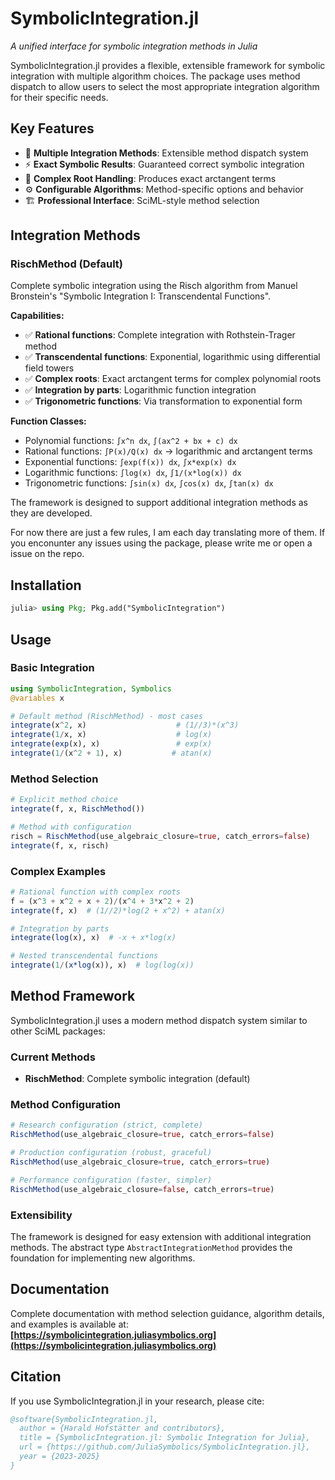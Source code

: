 # SymbolicIntegration.jl

*A unified interface for symbolic integration methods in Julia*

SymbolicIntegration.jl provides a flexible, extensible framework for symbolic integration with multiple algorithm choices. The package uses method dispatch to allow users to select the most appropriate integration algorithm for their specific needs.

## Key Features

- 🎯 **Multiple Integration Methods**: Extensible method dispatch system
- ⚡ **Exact Symbolic Results**: Guaranteed correct symbolic integration  
- 🔢 **Complex Root Handling**: Produces exact arctangent terms
- ⚙️ **Configurable Algorithms**: Method-specific options and behavior
- 🏗️ **Professional Interface**: SciML-style method selection

## Integration Methods

### RischMethod (Default)
Complete symbolic integration using the Risch algorithm from Manuel Bronstein's "Symbolic Integration I: Transcendental Functions".

**Capabilities:**
- ✅ **Rational functions**: Complete integration with Rothstein-Trager method
- ✅ **Transcendental functions**: Exponential, logarithmic using differential field towers
- ✅ **Complex roots**: Exact arctangent terms for complex polynomial roots
- ✅ **Integration by parts**: Logarithmic function integration
- ✅ **Trigonometric functions**: Via transformation to exponential form

**Function Classes:**
- Polynomial functions: `∫x^n dx`, `∫(ax^2 + bx + c) dx`
- Rational functions: `∫P(x)/Q(x) dx` → logarithmic and arctangent terms
- Exponential functions: `∫exp(f(x)) dx`, `∫x*exp(x) dx`
- Logarithmic functions: `∫log(x) dx`, `∫1/(x*log(x)) dx`
- Trigonometric functions: `∫sin(x) dx`, `∫cos(x) dx`, `∫tan(x) dx`

The framework is designed to support additional integration methods as they are developed.

For now there are just a few rules, I am each day translating more of them. If you enconunter any issues using the package, please write me or open a issue on the repo.


## Installation
```julia
julia> using Pkg; Pkg.add("SymbolicIntegration")
```

## Usage

### Basic Integration

```julia
using SymbolicIntegration, Symbolics
@variables x

# Default method (RischMethod) - most cases
integrate(x^2, x)                    # (1//3)*(x^3)
integrate(1/x, x)                    # log(x)
integrate(exp(x), x)                 # exp(x)
integrate(1/(x^2 + 1), x)           # atan(x)
```

### Method Selection

```julia
# Explicit method choice
integrate(f, x, RischMethod())

# Method with configuration
risch = RischMethod(use_algebraic_closure=true, catch_errors=false)
integrate(f, x, risch)
```

### Complex Examples

```julia
# Rational function with complex roots
f = (x^3 + x^2 + x + 2)/(x^4 + 3*x^2 + 2)
integrate(f, x)  # (1//2)*log(2 + x^2) + atan(x)

# Integration by parts
integrate(log(x), x)  # -x + x*log(x)

# Nested transcendental functions
integrate(1/(x*log(x)), x)  # log(log(x))
```

## Method Framework

SymbolicIntegration.jl uses a modern method dispatch system similar to other SciML packages:

### Current Methods
- **RischMethod**: Complete symbolic integration (default)

### Method Configuration
```julia
# Research configuration (strict, complete)
RischMethod(use_algebraic_closure=true, catch_errors=false)

# Production configuration (robust, graceful)  
RischMethod(use_algebraic_closure=true, catch_errors=true)

# Performance configuration (faster, simpler)
RischMethod(use_algebraic_closure=false, catch_errors=true)
```

### Extensibility
The framework is designed for easy extension with additional integration methods. The abstract type `AbstractIntegrationMethod` provides the foundation for implementing new algorithms.

## Documentation

Complete documentation with method selection guidance, algorithm details, and examples is available at:
**[https://symbolicintegration.juliasymbolics.org](https://symbolicintegration.juliasymbolics.org)**

## Citation

If you use SymbolicIntegration.jl in your research, please cite:

```bibtex
@software{SymbolicIntegration.jl,
  author = {Harald Hofstätter and contributors},
  title = {SymbolicIntegration.jl: Symbolic Integration for Julia},
  url = {https://github.com/JuliaSymbolics/SymbolicIntegration.jl},
  year = {2023-2025}
}
```

